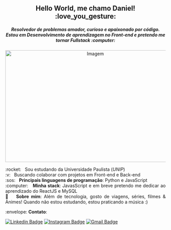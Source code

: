 <h2 align="center"> Hello World, me chamo Daniel! :love_you_gesture:</h2>
<h5 align="center"> Resolvedor de problemas amador, curioso e apaixonado por código. <br/> 
 Estou em Desenvolvimento de aprendizagem no Front-end e pretendo me tornar Fullstack :computer:</h5> 

<p align="center">
<img src="https://images.unsplash.com/photo-1571171637578-41bc2dd41cd2?ixlib=rb-1.2.1&auto=format&fit=crop&w=750&q=80" alt="Imagem"/ width='550' height='350'>
</p>


 <p align="justify"> :rocket:  &nbsp; Sou estudando da Universidade Paulista (<i>UNIP</i>) 
 <br/> :v: &nbsp; Buscando colaborar com projetos em <span style='text-decoration;underline'>Front-end e Back-end</span>
 <br/> :sos: &nbsp; <b>Principais linguagens de programação</b>: Python e JavaScript 
 <br/> :computer: &nbsp; <b>Minha stack</b>: JavasScript e em breve pretendo me dedicar ao aprendizado do ReactJS e MySQL
 <br/> 💬  &nbsp; <b>Sobre mim</b>: Além de tecnologia, gosto de viagens, séries, filmes & Animes! Quando não estou estudando, estou praticando a música :) </p>
 

<p align="left">  :envelope:  <b>Contato</b>:
 
[![Linkedin Badge](https://img.shields.io/badge/-LinkedIn-blue?style=flat-square&logo=Linkedin&logoColor=white&link=https://www.linkedin.com/in/daniel-alferes-369b831a5/)](https://www.linkedin.com/in/daniel-alferes-369b831a5/)
[![Instagram Badge](https://img.shields.io/badge/-instagram-723b91?style=flat-square&logo=instagram&logoColor=white&link=https://www.instagram.com/dan_alferes/)](https://www.instagram.com/dan_alferes/)
[![Gmail Badge](https://img.shields.io/badge/-dancon.alferes@gmail.com-c14438?style=flat-square&logo=Gmail&logoColor=white&link=mailto:it.dancon.alferes@gmail.com)](mailto:it.dancon.alferes@gmail.com)

</p>
